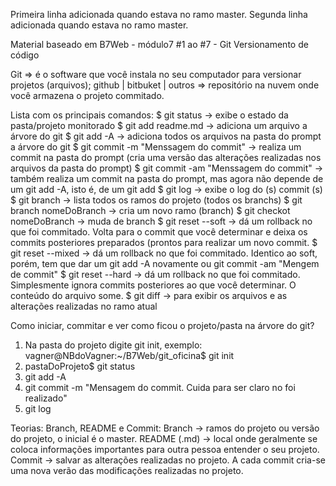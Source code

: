 
Primeira linha adicionada quando estava no ramo master.
Segunda linha adicionada quando estava no ramo master.

Material baseado em B7Web - módulo7 #1 ao #7 - Git Versionamento de código

Git => é o software que você instala no seu computador para versionar projetos (arquivos);
github | bitbuket | outros => repositório na nuvem onde você armazena o projeto commitado.

Lista com os principais comandos:
$ git status -> exibe o estado da pasta/projeto monitorado
$ git add readme.md -> adiciona um arquivo a árvore do git
$ git add -A -> adiciona todos os arquivos na pasta do prompt a árvore do git
$ git commit -m "Menssagem do commit" -> realiza um commit na pasta do prompt (cria uma versão das alterações realizadas nos arquivos da pasta do prompt)
$ git commit -am "Menssagem do commit" -> também realiza um commit na pasta do prompt, mas agora não depende de um git add -A, isto é, de um git add
$ git log -> exibe o log do (s) commit (s)
$ git branch -> lista todos os ramos do projeto (todos os branchs)
$ git branch nomeDoBranch -> cria um novo ramo (branch)
$ git checkot nomeDoBranch -> muda de branch
$ git reset --soft -> dá um rollback no que foi commitado. Volta para o commit que você determinar e deixa os commits posteriores preparados (prontos para realizar um novo commit.
$ git reset --mixed -> dá um rollback no que foi commitado. Identico ao soft, porém, tem que dar um git add -A novamente ou git commit -am "Mengem de commit"
$ git reset --hard -> dá um rollback no que foi commitado. Simplesmente ignora commits posteriores ao que você determinar. O conteúdo do arquivo some.
$ git diff -> para exibir os arquivos e as alterações realizadas no ramo atual

Como iniciar, commitar e ver como ficou o projeto/pasta na árvore do git?
1. Na pasta do projeto digite git init, exemplo: 
	vagner@NBdoVagner:~/B7Web/git_oficina$ git init
2. pastaDoProjeto$ git status
3. git add -A
4. git commit -m "Mensagem do commit. Cuida para ser claro no foi realizado"
5. git log

Teorias:
Branch, README e Commit:
	Branch -> ramos do projeto ou versão do projeto, o inicial é o master.
	README (.md) -> local onde geralmente se coloca informações importantes para outra pessoa entender o seu projeto.
	Commit -> salvar as alterações realizadas no projeto. A cada commit cria-se uma nova verão das modificações realizadas no projeto.
